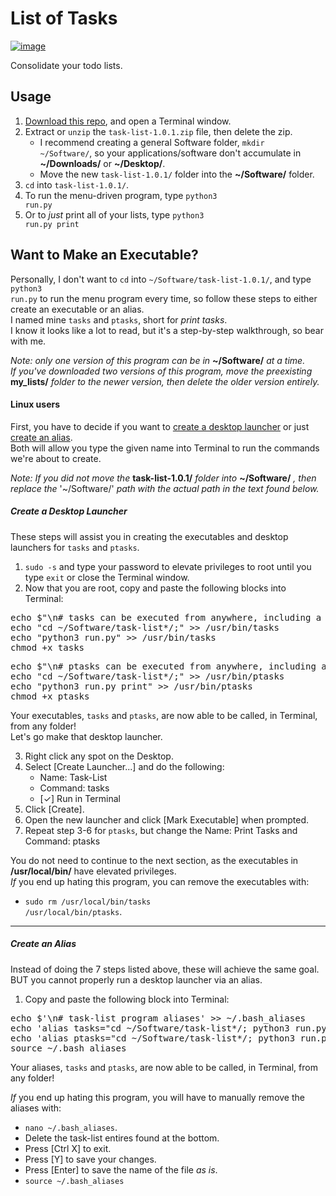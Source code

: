 # List of Tasks #

[![image](https://img.shields.io/badge/python-3.x-blue.svg)](https://www.python.org/downloads/)

Consolidate your todo lists.<br>

## Usage ##

 1. [Download this repo](https://github.com/Mas9311/task-list/archive/v1.0.1.zip), and open a Terminal window.
 1. Extract or <code>unzip</code> the <code>task-list-1.0.1.zip</code> file, then delete the zip.
    - I recommend creating a general Software folder, <code>mkdir \~/Software/</code>, so your applications/software don't accumulate in **\~/Downloads/** or **\~/Desktop/**.
    - Move the new <code>task-list-1.0.1/</code> folder into the **\~/Software/** folder.
 3. <code>cd</code> into <code>task-list-1.0.1/</code>.
 1. To run the menu-driven program, type <code>python3 run.py</code>
 1. Or to *just* print all of your lists, type <code>python3 run.py print</code>


## Want to Make an Executable? ##

Personally, I don't want to <code>cd</code> into <code>\~/Software/task-list-1.0.1/</code>, and type <code>python3 run.py</code> to run the menu program every time, so follow these steps to either create an executable or an alias.<br>
I named mine <code>tasks</code> and <code>ptasks</code>, short for *print tasks*.<br>
I know it looks like a lot to read, but it's a step-by-step walkthrough, so bear with me.<br>

*Note: only one version of this program can be in* **\~/Software/** *at a time.*<br>
*If you've downloaded two versions of this program, move the preexisting* **my_lists/** *folder to the newer version, then delete the older version entirely.*

#### Linux users ####

First, you have to decide if you want to
[create a desktop launcher](https://github.com/Mas9311/task-list#create-a-desktop-launcher) 
or just 
[create an alias](https://github.com/Mas9311/task-list/blob/master/README.md#create-an-alias).<br>
Both will allow you type the given name into Terminal to run the commands we're about to create.<br>

*Note: If you did not move the* **task-list-1.0.1/** *folder into* **\~/Software/** *, then replace the* '\~/Software/' *path with the actual path in the text found below.*

##### Create a Desktop Launcher #####

These steps will assist you in creating the executables and desktop launchers for <code>tasks</code> and <code>ptasks</code>.<br>

 1. <code>sudo -s</code> and type your password to elevate privileges to root until you type <code>exit</code> or close the Terminal window.
 1. Now that you are root, copy and paste the following blocks into Terminal:
<pre>echo $"\n# tasks can be executed from anywhere, including a desktop launcher!\n" >> /usr/bin/tasks
echo "cd ~/Software/task-list*/;" >> /usr/bin/tasks
echo "python3 run.py" >> /usr/bin/tasks
chmod +x tasks
</pre>
<pre>echo $"\n# ptasks can be executed from anywhere, including a desktop launcher!\n" >> /usr/bin/ptasks
echo "cd ~/Software/task-list*/;" >> /usr/bin/ptasks
echo "python3 run.py print" >> /usr/bin/ptasks
chmod +x ptasks
</pre>

Your executables, <code>tasks</code> and <code>ptasks</code>, are now able to be called, in Terminal, from any folder!<br>
Let's go make that desktop launcher.

 3. Right click any spot on the Desktop.
 1. Select \[Create Launcher...] and do the following:
    - Name: Task-List
    - Command: tasks
    - \[✓] Run in Terminal
 5. Click \[Create].
 1. Open the new launcher and click \[Mark Executable] when prompted.
 1. Repeat step 3-6 for <code>ptasks</code>, but change the Name: Print Tasks and Command: ptasks

You do not need to continue to the next section, as the executables in **/usr/local/bin/** have elevated privileges.<br>
*If* you end up hating this program, you can remove the executables with:
 - <code>sudo rm /usr/local/bin/tasks /usr/local/bin/ptasks</code>.

---

##### Create an Alias #####

Instead of doing the 7 steps listed above, these will achieve the same goal.<br>
BUT you cannot properly run a desktop launcher via an alias.

1. Copy and paste the following block into Terminal:
<pre>echo $'\n# task-list program aliases' >> ~/.bash_aliases
echo 'alias tasks="cd ~/Software/task-list*/; python3 run.py"' >> ~/.bash_aliases
echo 'alias ptasks="cd ~/Software/task-list*/; python3 run.py print"'  >> ~/.bash_aliases
source ~/.bash_aliases
</pre>
 
Your aliases, <code>tasks</code> and <code>ptasks</code>, are now able to be called, in Terminal, from any folder!

*If* you end up hating this program, you will have to manually remove the aliases with:

 - <code>nano ~/.bash_aliases</code>.
 - Delete the task-list entires found at the bottom.
 - Press \[Ctrl X] to exit.
 - Press \[Y] to save your changes.
 - Press \[Enter] to save the name of the file *as is*.
 - <code>source ~/.bash_aliases</code>
